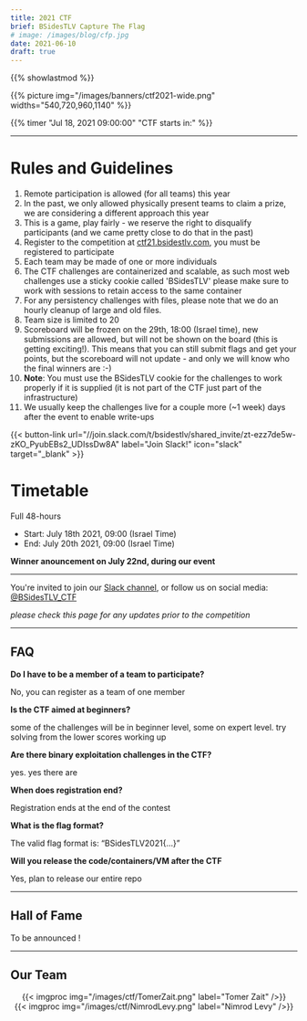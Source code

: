 ```yaml
---
title: 2021 CTF
brief: BSidesTLV Capture The Flag
# image: /images/blog/cfp.jpg
date: 2021-06-10
draft: true
---
```

{{% showlastmod %}}

<div class="row">
    <div class="col-xs-12 col-md-7">{{% picture img="/images/banners/ctf2021-wide.png" widths="540,720,960,1140" %}}</div>
</div>

<!-- ## BSidesTLV 2021 CTF prizes are sponsored by: ??? -->

<!-- --- -->

{{% timer "Jul 18, 2021 09:00:00" "CTF starts in:" %}}

---

# Rules and Guidelines

1. Remote participation is allowed (for all teams) this year
1. In the past, we only allowed physically present teams to claim a prize, we are considering a different approach this year
1. This is a game, play fairly - we reserve the right to disqualify participants (and we came pretty close to do that in the past)
1. Register to the competition at [ctf21.bsidestlv.com](https://ctf21.bsidestlv.com), you must be registered to participate
1. Each team may be made of one or more individuals
1. The CTF challenges are containerized and scalable, as such most web challenges use a sticky cookie called 'BSidesTLV' please make sure to work with sessions to retain access to the same container
1. For any persistency challenges with files, please note that we do an hourly cleanup of large and old files.
1. Team size is limited to 20
1. Scoreboard will be frozen on the 29th, 18:00 (Israel time), new submissions are allowed, but will not be shown on the board (this is getting exciting!). This means that you can still submit flags and get your points, but the scoreboard will not update - and only we will know who the final winners are :-) 
1. **Note**: You must use the BSidesTLV cookie for the challenges to work properly if it is supplied (it is not part of the CTF just part of the infrastructure)
1. We usually keep the challenges live for a couple more (~1 week) days after the event to enable write-ups

{{< button-link url="//join.slack.com/t/bsidestlv/shared_invite/zt-ezz7de5w-zKO_PyubEBs2_UDIssDw8A"
        label="Join Slack!"
    icon="slack"
    target="_blank" >}} 


#  Timetable

Full 48-hours

* Start: July 18th 2021, 09:00 (Israel Time)
* End:   July 20th 2021, 09:00 (Israel Time)

**Winner anouncement on July 22nd, during our event**

---

You're invited to join our [Slack channel](https://join.slack.com/t/bsidestlv/shared_invite/zt-ezz7de5w-zKO_PyubEBs2_UDIssDw8A), or follow us on social media: [@BSidesTLV_CTF](https://twitter.com/BSidesTLV_CTF)

*please check this page for any updates prior to the competition*

---

## FAQ

**Do I have to be a member of a team to participate?**

No, you can register as a team of one member

**Is the CTF aimed at beginners?**

some of the challenges will be in beginner level, some on expert level. try solving from the lower scores working up 

**Are there binary exploitation challenges in the CTF?**

yes. yes there are

**When does registration end?**

Registration ends at the end of the contest

**What is the flag format?**

The valid flag format is: “BSidesTLV2021{…}”

**Will you release the code/containers/VM after the CTF**

Yes, plan to release our entire repo

---

## Hall of Fame

To be announced !

<!-- <div class="row around-xs avatars" style="text-align:center">
    <div>{{< imgproc img="/images/ctf/2020trophy.png" label="1st Place" />}}<b>JCTF</b></div>
</div>
<div class="row around-xs avatars" style="text-align:center">
    <div>{{< imgproc img="/images/ctf/avatar_group.png" label="2nd Place" />}}<b>reclass</b></div>
    <div>{{< imgproc img="/images/ctf/avatar_group.png" label="3rd Place" />}}<b>Houston We Got Pwned</b></div>
</div> -->

---

## Our Team

<div class="row around-xs avatars shuffle" style="text-align:center">
    <div>{{< imgproc img="/images/ctf/TomerZait.png" label="Tomer Zait" />}}</div>
    <div>{{< imgproc img="/images/ctf/NimrodLevy.png" label="Nimrod Levy" />}}</div>
    <!-- <div>{{< imgproc img="/images/ctf/RS.png" label="Roei Sherman" />}}</div> -->
    <!-- <div>{{< imgproc img="/images/ctf/VeraMens.png" label="Vera Mens" />}}</div> -->
    <!-- <div>{{< imgproc img="/images/ctf/avatar_male.png" label="Yahav" />}}</div> -->
    <!-- <div>{{< imgproc img="/images/ctf/DanielAbeles.png" label="Daniel Abeles" />}}</div> -->
    <!-- <div>{{< imgproc img="/images/ctf/guybm.png" label="Guy Barnhart-Magen" />}}</div> -->
    <!-- <div>{{< imgproc img="/images/ctf/LavieBB.png" label="Lavie BB" />}}</div>     -->
    <!-- <div>{{< imgproc img="/images/ctf/avatar_male.png" label="Guy Beck" />}}</div> -->
    <!-- <div>{{< imgproc img="/images/ctf/omer_cohen.png" label="Omer Cohen" />}}</div> -->
    <!-- <div>{{< imgproc img="/images/ctf/michael_maltsev.png" label="Michael Maltsev" />}}</div> -->
    <!-- <div>{{< imgproc img="/images/ctf/arthur.png" label="Artur Isakhanyan" />}}</div> -->
    <!-- <div>{{< imgproc img="/images/ctf/reut_menashe.png" label="Reut Menashe" />}}</div> -->
</div>

<!-- ## Resources and WriteUps

* [CTF Time](https://ctftime.org/event/1078)
* [CTF Time Tasks](https://ctftime.org/event/1078/tasks/)
* [JCTF Writeup](https://jctf.team/BSidesTLV-2020/)
* [CTF Winner Anouncement](BSidesTLV-CTF-2020.pdf)

GitHub repository of the challenges source code: [https://github.com/bsidestlv/ctf20-public](https://github.com/bsidestlv/ctf20-public)

## Statistics

830 teams registered

125 solved at least one challenge

5026 unique IP addresses

We had a total of 20 challenges across a wide range of domains

![](/images/ctf/CTFd_solves_2020-07-05.png) -->
